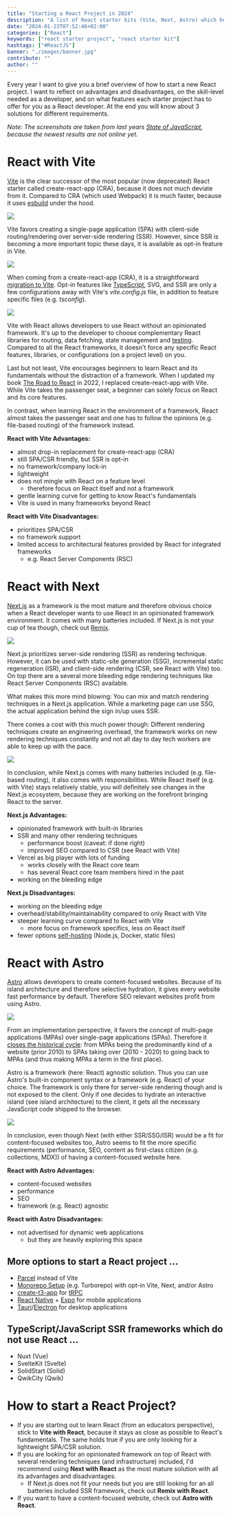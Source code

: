 ```yaml
---
title: "Starting a React Project in 2024"
description: "A list of React starter kits (Vite, Next, Astro) which help developers to start a React project in 2024 ..."
date: "2024-01-23T07:52:46+02:00"
categories: ["React"]
keywords: ["react starter project", "react starter kit"]
hashtags: ["#ReactJS"]
banner: "./images/banner.jpg"
contribute: ""
author: ""
---
```


<Sponsorship />

Every year I want to give you a brief overview of how to start a new React project. I want to reflect on advantages and disadvantages, on the skill-level needed as a developer, and on what features each starter project has to offer for you as a React developer. At the end you will know about 3 solutions for different requirements.

*Note: The screenshots are taken from last years [State of JavaScript](https://stateofjs.com/), because the newest results are not online yet.*

# React with Vite

[Vite](https://vitejs.dev/) is the clear successor of the most popular (now deprecated) React starter called create-react-app (CRA), because it does not much deviate from it. Compared to CRA (which used Webpack) it is much faster, because it uses [esbuild](https://esbuild.github.io/) under the hood.

![](./images/esbuild.jpg)

Vite favors creating a single-page application (SPA) with client-side routing/rendering over server-side rendering (SSR). However, since SSR is becoming a more important topic these days, it is available as opt-in feature in Vite.

![](./images/vite-awards.jpg)

When coming from a create-react-app (CRA), it is a straightforward [migration to Vite](/vite-create-react-app/). Opt-in features like [TypeScript](/vite-typescript/), SVG, and SSR are only a few configurations away with Vite's *vite.config.js* file, in addition to feature specific files (e.g. *tsconfig*).

![](./images/vite-happiness.jpg)

Vite with React allows developers to use React without an opinionated framework. It's up to the developer to choose complementary React libraries for routing, data fetching, state management and [testing](/vitest-react-testing-library/). Compared to all the React frameworks, it doesn't force any specific React features, libraries, or configurations (on a project level) on you.

<ReadMore label="React Libraries for 2024" link="/react-libraries/" />

Last but not least, Vite encourages beginners to learn React and its fundamentals without the distraction of a framework. When I updated my book [The Road to React](https://www.amazon.com/dp/B077HJFCQX) in 2022, I replaced create-react-app with Vite. While Vite takes the passenger seat, a beginner can solely focus on React and its core features.

In contrast, when learning React in the environment of a framework, React almost takes the passenger seat and one has to follow the opinions (e.g. file-based routing) of the framework instead.

**React with Vite Advantages:**

* almost drop-in replacement for create-react-app (CRA)
* still SPA/CSR friendly, but SSR is opt-in
* no framework/company lock-in
* lightweight
* does not mingle with React on a feature level
  * therefore focus on React itself and not a framework
* gentle learning curve for getting to know React's fundamentals
* Vite is used in many frameworks beyond React

**React with Vite Disadvantages:**

* prioritizes SPA/CSR
* no framework support
* limited access to architectural features provided by React for integrated frameworks
  * e.g. React Server Components (RSC)

# React with Next

[Next.js](https://nextjs.org/) as a framework is the most mature and therefore obvious choice when a React developer wants to use React in an opinionated framework environment. It comes with many batteries included. If Next.js is not your cup of tea though, check out [Remix](https://remix.run/).

![](./images/next-happiness.jpg)

Next.js prioritizes server-side rendering (SSR) as rendering technique. However, it can be used with static-site generation (SSG), incremental static regeneration (ISR), and client-side rendering (CSR, see React with Vite) too. On top there are a several more bleeding edge rendering techniques like React Server Components (RSC) available.

What makes this more mind blowing: You can mix and match rendering techniques in a Next.js application. While a marketing page can use SSG, the actual application behind the sign in/up uses SSR.

<ReadMore label="Guide to Web Applications (SSG, SSR, CSR, SPAs)" link="/web-applications/" />

There comes a cost with this much power though: Different rendering techniques create an engineering overhead, the framework works on new rendering techniques constantly and not all day to day tech workers are able to keep up with the pace.

![](./images/next-experience.jpg)

In conclusion, while Next.js comes with many batteries included (e.g. file-based routing), it also comes with responsibilities. While React itself (e.g. with Vite) stays relatively stable, you will definitely see changes in the Next.js ecosystem, because they are working on the forefront bringing React to the server.

**Next.js Advantages:**

* opinionated framework with built-in libraries
* SSR and many other rendering techniques
  * performance boost (caveat: if done right)
  * improved SEO compared to CSR (see React with Vite)
* Vercel as big player with lots of funding
  * works closely with the React core team
  * has several React core team members hired in the past
* working on the bleeding edge

**Next.js Disadvantages:**

* working on the bleeding edge
* overhead/stability/maintainability compared to only React with Vite
* steeper learning curve compared to React with Vite
  * more focus on framework specifics, less on React itself
* fewer options [self-hosting](https://nextjs.org/docs/app/building-your-application/deploying#self-hosting) (Node.js, Docker, static files)

# React with Astro

[Astro](https://astro.build/) allows developers to create content-focused websites. Because of its island architecture and therefore selective hydration, it gives every website fast performance by default. Therefore SEO relevant websites profit from using Astro.

![](./images/astro.jpg)

From an implementation perspective, it favors the concept of multi-page applications (MPAs) over single-page applications (SPAs). Therefore it [closes the historical cycle](/web-applications/): from MPAs being the predominantly kind of a website (prior 2010) to SPAs taking over (2010 - 2020) to going back to MPAs (and thus making MPAs a term in the first place).

Astro is a framework (here: React) agnostic solution. Thus you can use Astro's built-in component syntax or a framework (e.g. React) of your choice. The framework is only there for server-side rendering though and is not exposed to the client. Only if one decides to hydrate an interactive island (see island architecture) to the client, it gets all the necessary JavaScript code shipped to the browser.

![](./images/astro-ranking.jpg)

In conclusion, even though Next (with either SSR/SSG/ISR) would be a fit for content-focused websites too, Astro seems to fit the more specific requirements (performance, SEO, content as first-class citizen (e.g. collections, MDX)) of having a content-focused website here.

**React with Astro Advantages:**

* content-focused websites
* performance
* SEO
* framework (e.g. React) agnostic

**React with Astro Disadvantages:**

* not advertised for dynamic web applications
  * but they are heavily exploring this space

## More options to start a React project ...

* [Parcel](https://parceljs.org/) instead of Vite
* [Monorepo Setup](/javascript-monorepos/) (e.g. Turborepo) with opt-in Vite, Next, and/or Astro
* [create-t3-app](https://create.t3.gg/) for [tRPC](/react-trpc/)
* [React Native](https://reactnative.dev/) + [Expo](https://expo.dev/) for mobile applications
* [Tauri](https://tauri.app/)/[Electron](https://www.electronjs.org/) for desktop applications

## TypeScript/JavaScript SSR frameworks which do not use React ...

* Nuxt (Vue)
* SvelteKit (Svelte)
* SolidStart (Solid)
* QwikCity (Qwik)

# How to start a React Project?

* If you are starting out to learn React (from an educators perspective), stick to **Vite with React**, because it stays as close as possible to React's fundamentals. The same holds true if you are only looking for a lightweight SPA/CSR solution.
* If you are looking for an opinionated framework on top of React with several rendering techniques (and infrastructure) included, I'd recommend using **Next with React** as the most mature solution with all its advantages and disadvantages.
  * If Next.js does not fit your needs but you are still looking for an all batteries included SSR framework, check out **Remix with React**.
* If you want to have a content-focused website, check out **Astro with React**.

<ReadMore label="How to learn React in 2024" link="/learning-react/" />
